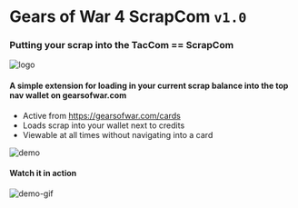 # Gears of War 4 ScrapCom `v1.0`

### Putting your scrap into the TacCom == ScrapCom
![logo](https://github.com/TheanosLearning/Gears4ScrapCom/raw/master/images/scrap325.png)

#### A simple extension for loading in your current scrap balance into the top nav wallet on gearsofwar.com

* Active from https://gearsofwar.com/cards
* Loads scrap into your wallet next to credits
* Viewable at all times without navigating into a card

![demo](https://github.com/TheanosLearning/Gears4ScrapCom/raw/master/images/scrap-demo.png)

#### Watch it in action

![demo-gif](https://media.giphy.com/media/xUA7bjbT4IBQMda6sw/giphy.gif)
